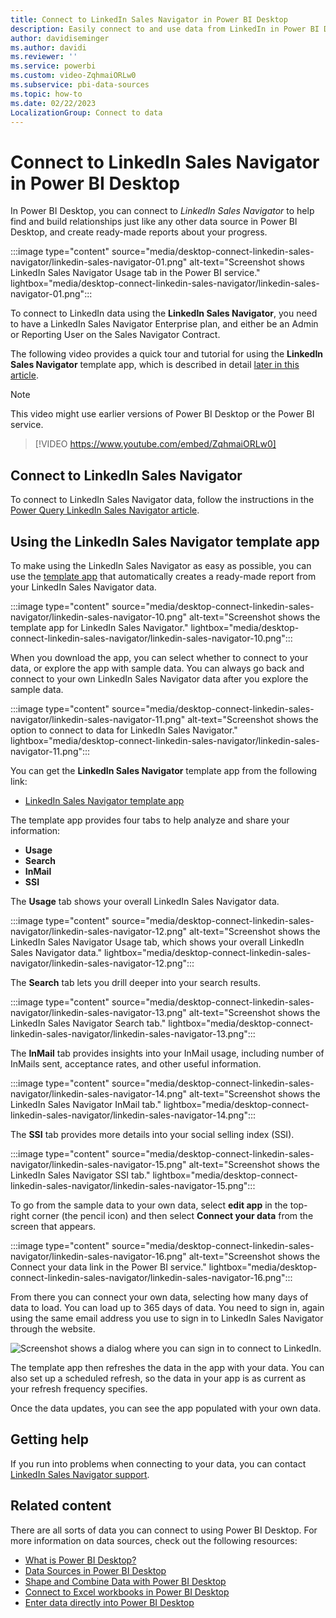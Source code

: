 ```yaml
---
title: Connect to LinkedIn Sales Navigator in Power BI Desktop
description: Easily connect to and use data from LinkedIn in Power BI Desktop to help find and build relationships. Use ready-made reports about your progress.
author: davidiseminger
ms.author: davidi
ms.reviewer: ''
ms.service: powerbi
ms.custom: video-ZqhmaiORLw0
ms.subservice: pbi-data-sources
ms.topic: how-to
ms.date: 02/22/2023
LocalizationGroup: Connect to data
---
```

# Connect to LinkedIn Sales Navigator in Power BI Desktop

In Power BI Desktop, you can connect to *LinkedIn Sales Navigator* to help find and build relationships just like any other data source in Power BI Desktop, and create ready-made reports about your progress.

:::image type="content" source="media/desktop-connect-linkedin-sales-navigator/linkedin-sales-navigator-01.png" alt-text="Screenshot shows LinkedIn Sales Navigator Usage tab in the Power BI service." lightbox="media/desktop-connect-linkedin-sales-navigator/linkedin-sales-navigator-01.png":::

To connect to LinkedIn data using the **LinkedIn Sales Navigator**, you need to have a LinkedIn Sales Navigator Enterprise plan, and either be an Admin or Reporting User on the Sales Navigator Contract.

The following video provides a quick tour and tutorial for using the **LinkedIn Sales Navigator** template app, which is described in detail [later in this article](#using-the-linkedin-sales-navigator-template-app).

> [!NOTE]  
> This video might use earlier versions of Power BI Desktop or the Power BI service.

> [!VIDEO https://www.youtube.com/embed/ZqhmaiORLw0]

## Connect to LinkedIn Sales Navigator

To connect to LinkedIn Sales Navigator data, follow the instructions in the [Power Query LinkedIn Sales Navigator article](/power-query/connectors/linkedin-sales-navigator). 


## Using the LinkedIn Sales Navigator template app

To make using the LinkedIn Sales Navigator as easy as possible, you can use the [template app](service-template-apps-overview.md) that automatically creates a ready-made report from your LinkedIn Sales Navigator data.

:::image type="content" source="media/desktop-connect-linkedin-sales-navigator/linkedin-sales-navigator-10.png" alt-text="Screenshot shows the template app for LinkedIn Sales Navigator." lightbox="media/desktop-connect-linkedin-sales-navigator/linkedin-sales-navigator-10.png":::

When you download the app, you can select whether to connect to your data, or explore the app with sample data. You can always go back and connect to your own LinkedIn Sales Navigator data after you explore the sample data.

:::image type="content" source="media/desktop-connect-linkedin-sales-navigator/linkedin-sales-navigator-11.png" alt-text="Screenshot shows the option to connect to data for LinkedIn Sales Navigator." lightbox="media/desktop-connect-linkedin-sales-navigator/linkedin-sales-navigator-11.png":::

You can get the **LinkedIn Sales Navigator** template app from the following link:

* [LinkedIn Sales Navigator template app](https://appsource.microsoft.com/en-us/product/power-bi/pbi-contentpacks.linkedin_navigator)

The template app provides four tabs to help analyze and share your information:

* **Usage**
* **Search**
* **InMail**
* **SSI**

The **Usage** tab shows your overall LinkedIn Sales Navigator data.

:::image type="content" source="media/desktop-connect-linkedin-sales-navigator/linkedin-sales-navigator-12.png" alt-text="Screenshot shows the LinkedIn Sales Navigator Usage tab, which shows your overall LinkedIn Sales Navigator data." lightbox="media/desktop-connect-linkedin-sales-navigator/linkedin-sales-navigator-12.png":::

The **Search** tab lets you drill deeper into your search results.

:::image type="content" source="media/desktop-connect-linkedin-sales-navigator/linkedin-sales-navigator-13.png" alt-text="Screenshot shows the LinkedIn Sales Navigator Search tab." lightbox="media/desktop-connect-linkedin-sales-navigator/linkedin-sales-navigator-13.png":::

The **InMail** tab provides insights into your InMail usage, including number of InMails sent, acceptance rates, and other useful information.

:::image type="content" source="media/desktop-connect-linkedin-sales-navigator/linkedin-sales-navigator-14.png" alt-text="Screenshot shows the LinkedIn Sales Navigator InMail tab." lightbox="media/desktop-connect-linkedin-sales-navigator/linkedin-sales-navigator-14.png":::

The **SSI** tab provides more details into your social selling index (SSI).

:::image type="content" source="media/desktop-connect-linkedin-sales-navigator/linkedin-sales-navigator-15.png" alt-text="Screenshot shows the LinkedIn Sales Navigator SSI tab." lightbox="media/desktop-connect-linkedin-sales-navigator/linkedin-sales-navigator-15.png":::

To go from the sample data to your own data, select **edit app** in the top-right corner (the pencil icon) and then select **Connect your data** from the screen that appears.

:::image type="content" source="media/desktop-connect-linkedin-sales-navigator/linkedin-sales-navigator-16.png" alt-text="Screenshot shows the Connect your data link in the Power BI service." lightbox="media/desktop-connect-linkedin-sales-navigator/linkedin-sales-navigator-16.png":::

From there you can connect your own data, selecting how many days of data to load. You can load up to 365 days of data. You need to sign in, again using the same email address you use to sign in to LinkedIn Sales Navigator through the website.

![Screenshot shows a dialog where you can sign in to connect to LinkedIn.](media/desktop-connect-linkedin-sales-navigator/linkedin-sales-navigator-17.png)

The template app then refreshes the data in the app with your data. You can also set up a scheduled refresh, so the data in your app is as current as your refresh frequency specifies.

Once the data updates, you can see the app populated with your own data.

## Getting help

If you run into problems when connecting to your data, you can contact [LinkedIn Sales Navigator support](https://www.linkedin.com/help/sales-navigator).

## Related content

There are all sorts of data you can connect to using Power BI Desktop. For more information on data sources, check out the following resources:

* [What is Power BI Desktop?](../fundamentals/desktop-what-is-desktop.md)
* [Data Sources in Power BI Desktop](desktop-data-sources.md)
* [Shape and Combine Data with Power BI Desktop](desktop-shape-and-combine-data.md)
* [Connect to Excel workbooks in Power BI Desktop](/power-query/connectors/excel)
* [Enter data directly into Power BI Desktop](desktop-enter-data-directly-into-desktop.md)
